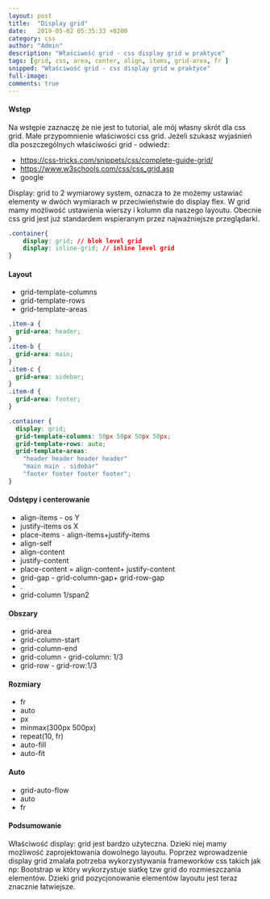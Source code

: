 ```yaml
---
layout: post
title:  "Display grid"
date:   2019-05-02 05:35:33 +0200
category: css
author: "Admin"
description: "Właściwość grid - css display grid w praktyce"
tags: [grid, css, area, center, align, items, grid-area, fr ]
snipped: "Właściwość grid - css display grid w praktyce"
full-image:
comments: true
---
```


#### Wstęp
Na wstępie zaznaczę że nie jest to tutorial, ale mój własny skrót dla css grid. Małe przypomnienie właściwości css grid. Jeżeli szukasz wyjaśnień dla poszczególnych właściwości grid - odwiedz: 

- https://css-tricks.com/snippets/css/complete-guide-grid/
- https://www.w3schools.com/css/css_grid.asp
- google


Display: grid to 2 wymiarowy system, oznacza to że możemy ustawiać elementy w dwóch wymiarach w przeciwieństwie do display flex.
W grid mamy możliwość ustawienia wierszy i kolumn dla naszego layoutu. Obecnie css grid jest już standardem wspieranym przez najważniejsze przeglądarki.

```css
.container{
    display: grid; // blok level grid
    display: inline-grid; // inline level grid
}
```
#### Layout

- grid-template-columns
- grid-template-rows
- grid-template-areas 

```css
.item-a {
  grid-area: header;
}
.item-b {
  grid-area: main;
}
.item-c {
  grid-area: sidebar;
}
.item-d {
  grid-area: footer;
}

.container {
  display: grid;
  grid-template-columns: 50px 50px 50px 50px;
  grid-template-rows: auto;
  grid-template-areas: 
    "header header header header"
    "main main . sidebar"
    "footer footer footer footer";
}
```
#### Odstępy i centerowanie

- align-items - os Y
- justify-items os X
- place-items - align-items+justify-items
- align-self
- align-content
- justify-content
- place-content = align-content+ justify-content
- grid-gap - grid-column-gap+ grid-row-gap
- . 
- grid-column 1/span2


#### Obszary 

- grid-area
- grid-column-start
- grid-column-end
- grid-column - grid-column: 1/3
- grid-row - grid-row:1/3


#### Rozmiary

- fr
- auto
- px
- minmax(300px 500px)
- repeat(10, fr)
- auto-fill
- auto-fit

#### Auto

- grid-auto-flow
- auto
- fr

#### Podsumowanie
Właściwość display: grid jest bardzo użyteczna. Dzieki niej mamy możliwość zaprojektowania dowolnego layoutu. Poprzez wprowadzenie display grid zmalała potrzeba wykorzystywania frameworków css takich jak np: Bootstrap w który wykorzystuje siatkę tzw grid do rozmieszczania elementów. Dzieki grid pozycjonowanie elementów layoutu jest teraz znacznie łatwiejsze. 